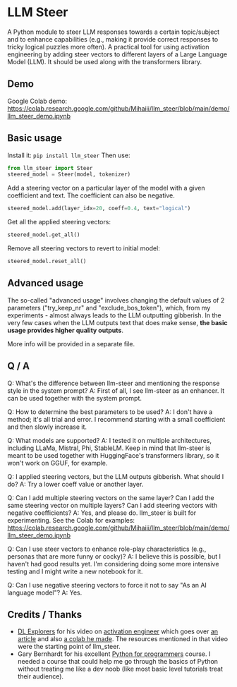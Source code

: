 # LLM Steer
A Python module to steer LLM responses towards a certain topic/subject and to enhance capabilities (e.g., making it provide correct responses to tricky logical puzzles more often).
A practical tool for using activation engineering by adding steer vectors to different layers of a Large Language Model (LLM).
It should be used along with the transformers library.
## Demo
Google Colab demo: https://colab.research.google.com/github/Mihaiii/llm_steer/blob/main/demo/llm_steer_demo.ipynb

## Basic usage
Install it: `pip install llm_steer`
Then use:
```python
from llm_steer import Steer
steered_model = Steer(model, tokenizer)
```
Add a steering vector on a particular layer of the model with a given coefficient and text.
The coefficient can also be negative.
```python
steered_model.add(layer_idx=20, coeff=0.4, text="logical")
```
Get all the applied steering vectors:
```python
steered_model.get_all()
```
Remove all steering vectors to revert to initial model:
```python
steered_model.reset_all()
```

## Advanced usage
The so-called "advanced usage" involves changing the default values of 2 parameters ("try_keep_nr" and "exclude_bos_token"), which, from my experiments - almost always leads to the LLM outputting gibberish. In the very few cases when the LLM outputs text that does make sense, **the basic usage provides higher quality outputs**.

More info will be provided in a separate file.

## Q / A
Q: What's the difference between llm-steer and mentioning the response style in the system prompt?
A: First of all, I see llm-steer as an enhancer. It can be used together with the system prompt.

Q: How to determine the best parameters to be used?
A: I don't have a method; it's all trial and error. I recommend starting with a small coefficient and then slowly increase it.

Q: What models are supported?
A: I tested it on multiple architectures, including LLaMa, Mistral, Phi, StableLM.
Keep in mind that llm-steer is meant to be used together with HuggingFace's transformers library, so it won't work on GGUF, for example.

Q: I applied steering vectors, but the LLM outputs gibberish. What should I do?
A: Try a lower coeff value or another layer.

Q: Can I add multiple steering vectors on the same layer? Can I add the same steering vector on multiple layers? Can I add steering vectors with negative coefficients?
A: Yes, and please do. llm_steer is built for experimenting.
See the Colab for examples: https://colab.research.google.com/github/Mihaiii/llm_steer/blob/main/demo/llm_steer_demo.ipynb

Q: Can I use steer vectors to enhance role-play characteristics (e.g., personas that are more funny or cocky)?
A: I believe this is possible, but I haven't had good results yet. I'm considering doing some more intensive testing and I might write a new notebook for it.

Q: Can I use negative steering vectors to force it not to say "As an AI language model"?
A: Yes.

## Credits / Thanks
- [DL Explorers](https://www.youtube.com/@DLExplorers-lg7dt) for his video on [activation engineer](https://www.youtube.com/watch?v=J2Gx6FFEaRY&t=29s) which goes over [an article](https://www.greaterwrong.com/posts/5spBue2z2tw4JuDCx/steering-gpt-2-xl-by-adding-an-activation-vector) and also [a colab he made](https://colab.research.google.com/github/githubpradeep/notebooks/blob/main/activation_engineering.ipynb). The resources mentioned in that video were the starting point of llm_steer.
- Gary Bernhardt for his excellent [Python for programmers](https://www.executeprogram.com/courses/python-for-programmers) course. I needed a course that could help me go through the basics of Python without treating me like a dev noob (like most basic level tutorials treat their audience).
